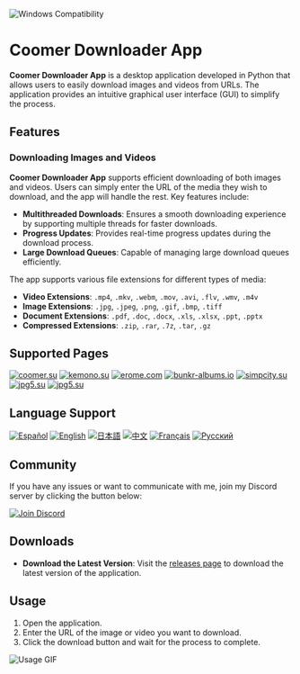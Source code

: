 ![Windows Compatibility](https://img.shields.io/badge/Windows-10%2C%2011-blue)

# Coomer Downloader App

**Coomer Downloader App** is a desktop application developed in Python that allows users to easily download images and videos from URLs. The application provides an intuitive graphical user interface (GUI) to simplify the process.

## Features

### Downloading Images and Videos

**Coomer Downloader App** supports efficient downloading of both images and videos. Users can simply enter the URL of the media they wish to download, and the app will handle the rest. Key features include:

- **Multithreaded Downloads**: Ensures a smooth downloading experience by supporting multiple threads for faster downloads.
- **Progress Updates**: Provides real-time progress updates during the download process.
- **Large Download Queues**: Capable of managing large download queues efficiently.

The app supports various file extensions for different types of media:

- **Video Extensions**: `.mp4`, `.mkv`, `.webm`, `.mov`, `.avi`, `.flv`, `.wmv`, `.m4v`
- **Image Extensions**: `.jpg`, `.jpeg`, `.png`, `.gif`, `.bmp`, `.tiff`
- **Document Extensions**: `.pdf`, `.doc`, `.docx`, `.xls`, `.xlsx`, `.ppt`, `.pptx`
- **Compressed Extensions**: `.zip`, `.rar`, `.7z`, `.tar`, `.gz`

## Supported Pages

[![coomer.su](https://img.shields.io/badge/Website-coomer.su-blue)](https://coomer.su/) 
[![kemono.su](https://img.shields.io/badge/Website-kemono.su-pink)](https://kemono.su/) 
[![erome.com](https://img.shields.io/badge/Website-erome.com-purple)](https://www.erome.com/) 
[![bunkr-albums.io](https://img.shields.io/badge/Website-bunkr.albums.io-blue)](https://bunkr-albums.io/) 
[![simpcity.su](https://img.shields.io/badge/Website-simpcity.su-lightgrey)](https://simpcity.su/)
[![jpg5.su](https://img.shields.io/badge/Website-jpg5.su-orange)](https://jpg5.su/)
[![jpg5.su](https://img.shields.io/badge/website-Phica.eu-blue)](https://www.phica.eu/forums/) 


## Language Support

[![Español](https://img.shields.io/badge/Idioma-Español-red)](https://github.com/Emy69/CoomerDL/blob/main/locales/es/README.md) 
[![English](https://img.shields.io/badge/Language-English-blue)]() 
[![日本語](https://img.shields.io/badge/Language-日本語-green)](https://github.com/Emy69/CoomerDL/blob/main/locales/ja/README.md) 
[![中文](https://img.shields.io/badge/Language-中文-yellow)](https://github.com/Emy69/CoomerDL/blob/main/locales/zh/README.md) 
[![Français](https://img.shields.io/badge/Language-Français-orange)](https://github.com/Emy69/CoomerDL/blob/main/locales/fr/README.md) 
[![Русский](https://img.shields.io/badge/Language-Русский-purple)](https://github.com/Emy69/CoomerDL/blob/main/locales/ru/README.md)

## Community

If you have any issues or want to communicate with me, join my Discord server by clicking the button below:

[![Join Discord](https://img.shields.io/badge/Join-Discord-7289DA.svg?style=for-the-badge&logo=discord&logoColor=white)](https://discord.gg/ku8gSPsesh)

## Downloads

- **Download the Latest Version**: Visit the [releases page](https://github.com/Emy69/CoomerDL/releases) to download the latest version of the application.

## Usage

1. Open the application.
2. Enter the URL of the image or video you want to download.
3. Click the download button and wait for the process to complete.

![Usage GIF](https://github.com/Emy69/CoomerDL/blob/main/resources/screenshots/0627.gif)
